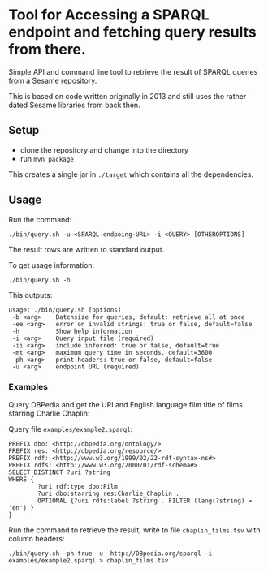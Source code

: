 # Tool for Accessing a SPARQL endpoint and fetching query results from there.

Simple API and command line tool to retrieve the result of SPARQL queries from a 
Sesame repository.

This is based on code written originally in 2013 and still uses the rather dated 
Sesame libraries from back then.

## Setup 

* clone the repository and change into the directory
* run `mvn package`

This creates a single jar in `./target` which contains all the dependencies.

## Usage


Run the command:
```
./bin/query.sh -u <SPARQL-endpoing-URL> -i <QUERY> [OTHEROPTIONS]
```

The result rows are written to standard output.

To get usage information:
```
./bin/query.sh -h
```

This outputs:
```
usage: ./bin/query.sh [options]
 -b <arg>    Batchsize for queries, default: retrieve all at once
 -ee <arg>   error on invalid strings: true or false, default=false
 -h          Show help information
 -i <arg>    Query input file (required)
 -ii <arg>   include inferred: true or false, default=true
 -mt <arg>   maximum query time in seconds, default=3600
 -ph <arg>   print headers: true or false, default=false
 -u <arg>    endpoint URL (required)
```

### Examples

Query DBPedia and get the URI and English language film title of films starring Charlie Chaplin:

Query file `examples/example2.sparql`:
```
PREFIX dbo: <http://dbpedia.org/ontology/>
PREFIX res: <http://dbpedia.org/resource/>
PREFIX rdf: <http://www.w3.org/1999/02/22-rdf-syntax-ns#>
PREFIX rdfs: <http://www.w3.org/2000/01/rdf-schema#>
SELECT DISTINCT ?uri ?string
WHERE {
        ?uri rdf:type dbo:Film .
        ?uri dbo:starring res:Charlie_Chaplin .
        OPTIONAL {?uri rdfs:label ?string . FILTER (lang(?string) = 'en') }
}
```

Run the command to retrieve the result, write to file `chaplin_films.tsv` with column headers:
```
./bin/query.sh -ph true -u  http://DBpedia.org/sparql -i examples/example2.sparql > chaplin_films.tsv 
```
